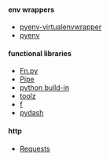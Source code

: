 #### env wrappers
+ [pyenv-virtualenvwrapper][8]
+ [pyenv][9]

#### functional libraries
+ [Fn.py][1]
+ [Pipe][2]
+ [python build-in][3]
+ [toolz][4]
+ [f][5]
+ [pydash][6]


#### http
+ [Requests][7]

[1]: https://github.com/kachayev/fn.py
[2]: https://github.com/JulienPalard/Pipe
[3]: https://docs.python.org/3/library/functional.html
[4]: https://github.com/pytoolz/toolz
[5]: https://github.com/igrishaev/f
[6]: https://github.com/dgilland/pydash
[7]: http://docs.python-requests.org/en/master/
[8]: https://github.com/yyuu/pyenv-virtualenvwrapper
[9]: https://github.com/yyuu/pyenv
